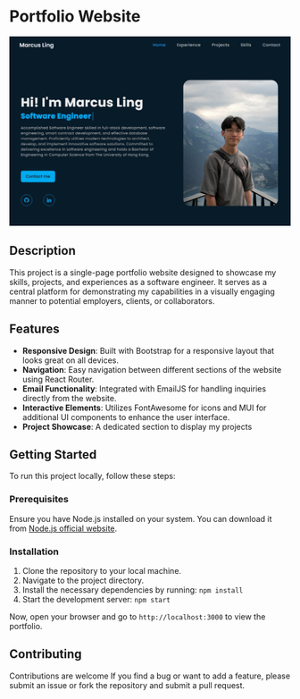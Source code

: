 # Portfolio Website

![Portfolio Screenshot](src\assets\img\projects\project_portfolio.jpeg)

## Description

This project is a single-page portfolio website designed to showcase my skills, projects, and experiences as a software engineer. It serves as a central platform for demonstrating my capabilities in a visually engaging manner to potential employers, clients, or collaborators.

## Features

- **Responsive Design**: Built with Bootstrap for a responsive layout that looks great on all devices.
- **Navigation**: Easy navigation between different sections of the website using React Router.
- **Email Functionality**: Integrated with EmailJS for handling inquiries directly from the website.
- **Interactive Elements**: Utilizes FontAwesome for icons and MUI for additional UI components to enhance the user interface.
- **Project Showcase**: A dedicated section to display my projects 

## Getting Started

To run this project locally, follow these steps:

### Prerequisites

Ensure you have Node.js installed on your system. You can download it from [Node.js official website](https://nodejs.org).

### Installation

1. Clone the repository to your local machine.
2. Navigate to the project directory.
3. Install the necessary dependencies by running: `npm install`
4. Start the development server: `npm start`

Now, open your browser and go to `http://localhost:3000` to view the portfolio.

## Contributing

Contributions are welcome If you find a bug or want to add a feature, please submit an issue or fork the repository and submit a pull request.